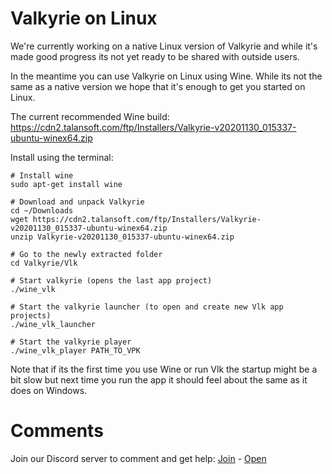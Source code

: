 # Valkyrie on Linux
We're currently working on a native Linux version of Valkyrie and while it's made good progress its not yet ready to be shared with outside users.

In the meantime you can use Valkyrie on Linux using Wine. While its not the same as a native version we hope that it's enough to get you started on Linux.

The current recommended Wine build:
https://cdn2.talansoft.com/ftp/Installers/Valkyrie-v20201130_015337-ubuntu-winex64.zip

Install using the terminal:
```
# Install wine
sudo apt-get install wine

# Download and unpack Valkyrie
cd ~/Downloads
wget https://cdn2.talansoft.com/ftp/Installers/Valkyrie-v20201130_015337-ubuntu-winex64.zip
unzip Valkyrie-v20201130_015337-ubuntu-winex64.zip

# Go to the newly extracted folder
cd Valkyrie/Vlk

# Start valkyrie (opens the last app project)
./wine_vlk

# Start the valkyrie launcher (to open and create new Vlk app projects)
./wine_vlk_launcher

# Start the valkyrie player
./wine_vlk_player PATH_TO_VPK
```

Note that if its the first time you use Wine or run Vlk the startup might be a bit slow but next time you run the app it should feel about the same as it does on Windows.

# Comments

Join our Discord server to comment and get help: <a href="https://discord.gg/ZuBJtpN4Ce">Join</a> - <a class='btn btn-success' href='https://discord.com/channels/739876867854827582' target='_blank'>Open</a>